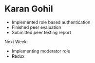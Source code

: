 # Karan Gohil

- Implemented role based authentication
- Finished peer evaluation
- Submitted peer testing report

Next Week:

- Implementing moderator role
- Redux